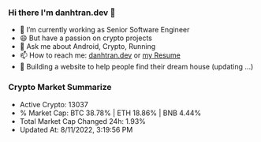 ### Hi there I'm danhtran.dev 👋

- 🔭 I’m currently working as Senior Software Engineer
- 😄 But have a passion on crypto projects
- 💬 Ask me about Android, Crypto, Running 
- 📫 How to reach me: <a href="https://danhtran.dev" target="_blank">danhtran.dev</a> or <a href="Developer-Resume.pdf" target="_blank">my Resume</a>
- 🌱 Building a website to help people find their dream house (updating ...)

### Crypto Market Summarize
- Active Crypto: 13037
- % Market Cap: BTC 38.78% | ETH 18.86% | BNB 4.44%
- Total Market Cap Changed 24h: 1.93%
- Updated At: 8/11/2022, 3:19:56 PM
